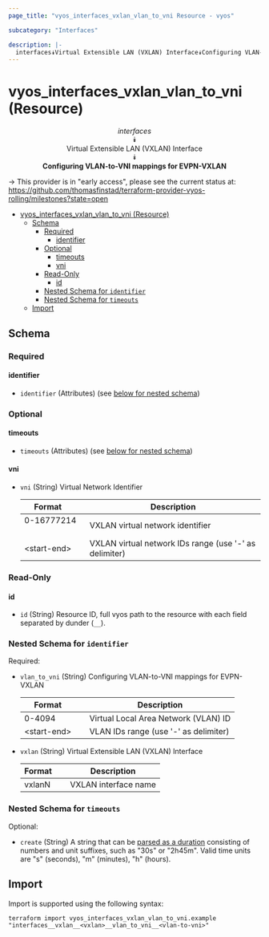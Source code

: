 ```yaml
---
page_title: "vyos_interfaces_vxlan_vlan_to_vni Resource - vyos"

subcategory: "Interfaces"

description: |-
  interfaces⯯Virtual Extensible LAN (VXLAN) Interface⯯Configuring VLAN-to-VNI mappings for EVPN-VXLAN
---
```


# vyos_interfaces_vxlan_vlan_to_vni (Resource)
<center>

*interfaces*  
⯯  
Virtual Extensible LAN (VXLAN) Interface  
⯯  
**Configuring VLAN-to-VNI mappings for EVPN-VXLAN**


</center>

-> This provider is in "early access", please see the current status at: https://github.com/thomasfinstad/terraform-provider-vyos-rolling/milestones?state=open

<!--TOC-->

- [vyos_interfaces_vxlan_vlan_to_vni (Resource)](#vyos_interfaces_vxlan_vlan_to_vni-resource)
  - [Schema](#schema)
    - [Required](#required)
      - [identifier](#identifier)
    - [Optional](#optional)
      - [timeouts](#timeouts)
      - [vni](#vni)
    - [Read-Only](#read-only)
      - [id](#id)
    - [Nested Schema for `identifier`](#nested-schema-for-identifier)
    - [Nested Schema for `timeouts`](#nested-schema-for-timeouts)
  - [Import](#import)

<!--TOC-->

<!-- schema generated by tfplugindocs -->
## Schema

### Required

#### identifier
- `identifier` (Attributes) (see [below for nested schema](#nestedatt--identifier))

### Optional

#### timeouts
- `timeouts` (Attributes) (see [below for nested schema](#nestedatt--timeouts))
#### vni
- `vni` (String) Virtual Network Identifier

    |  Format       &emsp;|  Description                                             |
    |---------------|----------------------------------------------------------|
    |  0-16777214   &emsp;|  VXLAN virtual network identifier                        |
    |  &lt;start-end&gt;  &emsp;|  VXLAN virtual network IDs range (use &#39;-&#39; as delimiter)  |

### Read-Only

#### id
- `id` (String) Resource ID, full vyos path to the resource with each field separated by dunder (`__`).

<a id="nestedatt--identifier"></a>
### Nested Schema for `identifier`

Required:

- `vlan_to_vni` (String) Configuring VLAN-to-VNI mappings for EVPN-VXLAN

    |  Format       &emsp;|  Description                            |
    |---------------|-----------------------------------------|
    |  0-4094       &emsp;|  Virtual Local Area Network (VLAN) ID   |
    |  &lt;start-end&gt;  &emsp;|  VLAN IDs range (use &#39;-&#39; as delimiter)  |
- `vxlan` (String) Virtual Extensible LAN (VXLAN) Interface

    |  Format  &emsp;|  Description           |
    |----------|------------------------|
    |  vxlanN  &emsp;|  VXLAN interface name  |


<a id="nestedatt--timeouts"></a>
### Nested Schema for `timeouts`

Optional:

- `create` (String) A string that can be [parsed as a duration](https://pkg.go.dev/time#ParseDuration) consisting of numbers and unit suffixes, such as &#34;30s&#34; or &#34;2h45m&#34;. Valid time units are &#34;s&#34; (seconds), &#34;m&#34; (minutes), &#34;h&#34; (hours).

## Import

Import is supported using the following syntax:

```shell
terraform import vyos_interfaces_vxlan_vlan_to_vni.example "interfaces__vxlan__<vxlan>__vlan_to_vni__<vlan-to-vni>"
```
